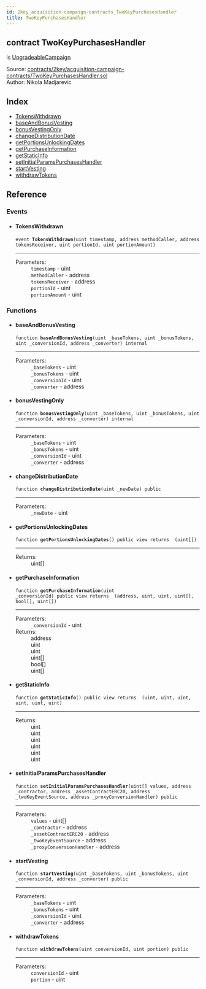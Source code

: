 ```yaml
---
id: 2key_acquisition-campaign-contracts_TwoKeyPurchasesHandler
title: TwoKeyPurchasesHandler
---
```


<div class="contract-doc"><div class="contract"><h2 class="contract-header"><span class="contract-kind">contract</span> TwoKeyPurchasesHandler</h2><p class="base-contracts"><span>is</span> <a href="2key_upgradable-pattern-campaigns_UpgradeableCampaign.html">UpgradeableCampaign</a></p><div class="source">Source: <a href="https://github.com/2keynet/web3-alpha/blob/v0.0.3/contracts/2key/acquisition-campaign-contracts/TwoKeyPurchasesHandler.sol" target="_blank">contracts/2key/acquisition-campaign-contracts/TwoKeyPurchasesHandler.sol</a></div><div class="author">Author: Nikola Madjarevic</div></div><div class="index"><h2>Index</h2><ul><li><a href="2key_acquisition-campaign-contracts_TwoKeyPurchasesHandler.html#TokensWithdrawn">TokensWithdrawn</a></li><li><a href="2key_acquisition-campaign-contracts_TwoKeyPurchasesHandler.html#baseAndBonusVesting">baseAndBonusVesting</a></li><li><a href="2key_acquisition-campaign-contracts_TwoKeyPurchasesHandler.html#bonusVestingOnly">bonusVestingOnly</a></li><li><a href="2key_acquisition-campaign-contracts_TwoKeyPurchasesHandler.html#changeDistributionDate">changeDistributionDate</a></li><li><a href="2key_acquisition-campaign-contracts_TwoKeyPurchasesHandler.html#getPortionsUnlockingDates">getPortionsUnlockingDates</a></li><li><a href="2key_acquisition-campaign-contracts_TwoKeyPurchasesHandler.html#getPurchaseInformation">getPurchaseInformation</a></li><li><a href="2key_acquisition-campaign-contracts_TwoKeyPurchasesHandler.html#getStaticInfo">getStaticInfo</a></li><li><a href="2key_acquisition-campaign-contracts_TwoKeyPurchasesHandler.html#setInitialParamsPurchasesHandler">setInitialParamsPurchasesHandler</a></li><li><a href="2key_acquisition-campaign-contracts_TwoKeyPurchasesHandler.html#startVesting">startVesting</a></li><li><a href="2key_acquisition-campaign-contracts_TwoKeyPurchasesHandler.html#withdrawTokens">withdrawTokens</a></li></ul></div><div class="reference"><h2>Reference</h2><div class="events"><h3>Events</h3><ul><li><div class="item event"><span id="TokensWithdrawn" class="anchor-marker"></span><h4 class="name">TokensWithdrawn</h4><div class="body"><code class="signature">event <strong>TokensWithdrawn</strong><span>(uint timestamp, address methodCaller, address tokensReceiver, uint portionId, uint portionAmount) </span></code><hr/><dl><dt><span class="label-parameters">Parameters:</span></dt><dd><div><code>timestamp</code> - uint</div><div><code>methodCaller</code> - address</div><div><code>tokensReceiver</code> - address</div><div><code>portionId</code> - uint</div><div><code>portionAmount</code> - uint</div></dd></dl></div></div></li></ul></div><div class="functions"><h3>Functions</h3><ul><li><div class="item function"><span id="baseAndBonusVesting" class="anchor-marker"></span><h4 class="name">baseAndBonusVesting</h4><div class="body"><code class="signature">function <strong>baseAndBonusVesting</strong><span>(uint _baseTokens, uint _bonusTokens, uint _conversionId, address _converter) </span><span>internal </span></code><hr/><dl><dt><span class="label-parameters">Parameters:</span></dt><dd><div><code>_baseTokens</code> - uint</div><div><code>_bonusTokens</code> - uint</div><div><code>_conversionId</code> - uint</div><div><code>_converter</code> - address</div></dd></dl></div></div></li><li><div class="item function"><span id="bonusVestingOnly" class="anchor-marker"></span><h4 class="name">bonusVestingOnly</h4><div class="body"><code class="signature">function <strong>bonusVestingOnly</strong><span>(uint _baseTokens, uint _bonusTokens, uint _conversionId, address _converter) </span><span>internal </span></code><hr/><dl><dt><span class="label-parameters">Parameters:</span></dt><dd><div><code>_baseTokens</code> - uint</div><div><code>_bonusTokens</code> - uint</div><div><code>_conversionId</code> - uint</div><div><code>_converter</code> - address</div></dd></dl></div></div></li><li><div class="item function"><span id="changeDistributionDate" class="anchor-marker"></span><h4 class="name">changeDistributionDate</h4><div class="body"><code class="signature">function <strong>changeDistributionDate</strong><span>(uint _newDate) </span><span>public </span></code><hr/><dl><dt><span class="label-parameters">Parameters:</span></dt><dd><div><code>_newDate</code> - uint</div></dd></dl></div></div></li><li><div class="item function"><span id="getPortionsUnlockingDates" class="anchor-marker"></span><h4 class="name">getPortionsUnlockingDates</h4><div class="body"><code class="signature">function <strong>getPortionsUnlockingDates</strong><span>() </span><span>public </span><span>view </span><span>returns  (uint[]) </span></code><hr/><dl><dt><span class="label-return">Returns:</span></dt><dd>uint[]</dd></dl></div></div></li><li><div class="item function"><span id="getPurchaseInformation" class="anchor-marker"></span><h4 class="name">getPurchaseInformation</h4><div class="body"><code class="signature">function <strong>getPurchaseInformation</strong><span>(uint _conversionId) </span><span>public </span><span>view </span><span>returns  (address, uint, uint, uint[], bool[], uint[]) </span></code><hr/><dl><dt><span class="label-parameters">Parameters:</span></dt><dd><div><code>_conversionId</code> - uint</div></dd><dt><span class="label-return">Returns:</span></dt><dd>address</dd><dd>uint</dd><dd>uint</dd><dd>uint[]</dd><dd>bool[]</dd><dd>uint[]</dd></dl></div></div></li><li><div class="item function"><span id="getStaticInfo" class="anchor-marker"></span><h4 class="name">getStaticInfo</h4><div class="body"><code class="signature">function <strong>getStaticInfo</strong><span>() </span><span>public </span><span>view </span><span>returns  (uint, uint, uint, uint, uint, uint) </span></code><hr/><dl><dt><span class="label-return">Returns:</span></dt><dd>uint</dd><dd>uint</dd><dd>uint</dd><dd>uint</dd><dd>uint</dd><dd>uint</dd></dl></div></div></li><li><div class="item function"><span id="setInitialParamsPurchasesHandler" class="anchor-marker"></span><h4 class="name">setInitialParamsPurchasesHandler</h4><div class="body"><code class="signature">function <strong>setInitialParamsPurchasesHandler</strong><span>(uint[] values, address _contractor, address _assetContractERC20, address _twoKeyEventSource, address _proxyConversionHandler) </span><span>public </span></code><hr/><dl><dt><span class="label-parameters">Parameters:</span></dt><dd><div><code>values</code> - uint[]</div><div><code>_contractor</code> - address</div><div><code>_assetContractERC20</code> - address</div><div><code>_twoKeyEventSource</code> - address</div><div><code>_proxyConversionHandler</code> - address</div></dd></dl></div></div></li><li><div class="item function"><span id="startVesting" class="anchor-marker"></span><h4 class="name">startVesting</h4><div class="body"><code class="signature">function <strong>startVesting</strong><span>(uint _baseTokens, uint _bonusTokens, uint _conversionId, address _converter) </span><span>public </span></code><hr/><dl><dt><span class="label-parameters">Parameters:</span></dt><dd><div><code>_baseTokens</code> - uint</div><div><code>_bonusTokens</code> - uint</div><div><code>_conversionId</code> - uint</div><div><code>_converter</code> - address</div></dd></dl></div></div></li><li><div class="item function"><span id="withdrawTokens" class="anchor-marker"></span><h4 class="name">withdrawTokens</h4><div class="body"><code class="signature">function <strong>withdrawTokens</strong><span>(uint conversionId, uint portion) </span><span>public </span></code><hr/><dl><dt><span class="label-parameters">Parameters:</span></dt><dd><div><code>conversionId</code> - uint</div><div><code>portion</code> - uint</div></dd></dl></div></div></li></ul></div></div></div>
